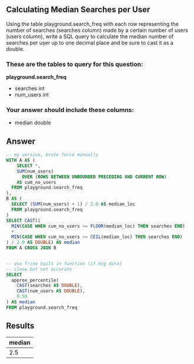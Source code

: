 ## Calculating Median Searches per User
 
Using the table playground.search_freq with each row representing the number of searches (searches column) made by a certain number of users (users column), write a SQL query to calculate the median number of searches per user up to one decimal place and be sure to cast it as a double.

### These are the tables to query for this question:
**playground.search_freq**
- searches int
- num_users int
### Your answer should include these columns:
- median double

## Answer
```sql
-- my version, brute force manually
WITH A AS (
    SELECT *,
    SUM(num_users) 
      OVER (ROWS BETWEEN UNBOUNDED PRECEDING AND CURRENT ROW)
    AS cum_no_users
  FROM playground.search_freq
), 
B AS (
  SELECT (SUM(num_users) + 1) / 2.0 AS median_loc
  FROM playground.search_freq
)
SELECT CAST((
  MIN(CASE WHEN cum_no_users >= FLOOR(median_loc) THEN searches END)
  +
  MIN(CASE WHEN cum_no_users >= CEIL(median_loc) THEN searches END)
) / 2.0 AS DOUBLE) AS median
FROM A CROSS JOIN B


-- use Trino built in function (if big data)
-- close but not accurate
SELECT 
  approx_percentile(
    CAST(searches AS DOUBLE), 
    CAST(num_users AS DOUBLE), 
    0.50
) AS median
FROM playground.search_freq

```

## Results
| median |
|--------|
| 2.5    |